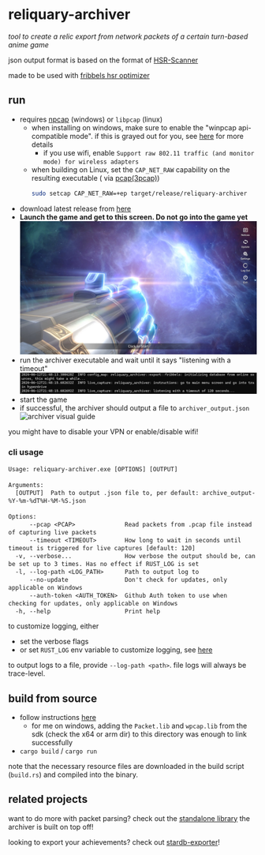 # reliquary-archiver

_tool to create a relic export from network packets of a certain turn-based anime game_

json output format is based on the format of [HSR-Scanner](https://github.com/kel-z/HSR-Scanner)

made to be used with [fribbels hsr optimizer](https://github.com/fribbels/hsr-optimizer)

## run

- requires [npcap](https://npcap.com/) (windows) or `libpcap` (linux)
    - when installing on windows, make sure to enable the "winpcap api-compatible mode".
      if this is grayed out for you, see [here](https://github.com/IceDynamix/reliquary-archiver/issues/2)
      for more details
        - if you use wifi, enable `Support raw 802.11 traffic (and monitor mode) for wireless adapters`
    - when building on Linux, set the `CAP_NET_RAW` capability on the resulting executable (
      via [pcap(3pcap)](https://man.archlinux.org/man/pcap.3pcap#Under~5))
      ```sh
      sudo setcap CAP_NET_RAW=+ep target/release/reliquary-archiver
      ```
- download latest release from [here](https://github.com/IceDynamix/reliquary-archiver/releases/)
- **Launch the game and get to this screen. Do not go into the game yet**
  ![main menu start screen](./hsr_hyperdrive.jpg)
- run the archiver executable and wait until it says "listening with a timeout"
  ![archiver listening for timeout](./listening_for_timeout.png)
- start the game
- if successful, the archiver should output a file to `archiver_output.json`
  ![archiver visual guide](./archiver_visual_guide.gif)

you might have to disable your VPN or enable/disable wifi!

### cli usage

```
Usage: reliquary-archiver.exe [OPTIONS] [OUTPUT]

Arguments:
  [OUTPUT]  Path to output .json file to, per default: archive_output-%Y-%m-%dT%H-%M-%S.json

Options:
      --pcap <PCAP>              Read packets from .pcap file instead of capturing live packets
      --timeout <TIMEOUT>        How long to wait in seconds until timeout is triggered for live captures [default: 120]
  -v, --verbose...               How verbose the output should be, can be set up to 3 times. Has no effect if RUST_LOG is set
  -l, --log-path <LOG_PATH>      Path to output log to
      --no-update                Don't check for updates, only applicable on Windows
      --auth-token <AUTH_TOKEN>  Github Auth token to use when checking for updates, only applicable on Windows
  -h, --help                     Print help
```

to customize logging, either

- set the verbose flags
- or set `RUST_LOG` env variable to customize logging,
  see [here](https://docs.rs/tracing-subscriber/latest/tracing_subscriber/filter/struct.EnvFilter.html#directives)

to output logs to a file, provide `--log-path <path>`. file logs will always be trace-level.

## build from source

- follow instructions [here](https://github.com/rust-pcap/pcap?tab=readme-ov-file#building)
    - for me on windows, adding the `Packet.lib` and `wpcap.lib` from the sdk (check the x64 or arm dir)
      to this directory was enough to link successfully
- `cargo build` / `cargo run`

note that the necessary resource files are downloaded in the build script (`build.rs`) and compiled into the binary.

## related projects

want to do more with packet parsing? check out the
[standalone library](https://github.com/IceDynamix/reliquary) the archiver is built on top off!

looking to export your achievements? check out [stardb-exporter](https://github.com/juliuskreutz/stardb-exporter)!